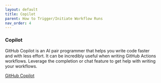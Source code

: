 ```yaml
---
layout: default
title: Copilot
parent: How to Trigger/Initiate Workflow Runs
nav_order: 4
---
```


### Copilot

GitHub Copilot is an AI pair programmer that helps you write code faster and with less effort. It can be incredibly useful when writing GitHub Actions workflows. Leverage the completion or chat feature to get help with writing your workflows.

[GitHub Copilot](https://copilot.github.com/)
